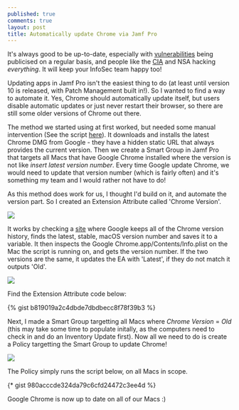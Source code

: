 ```yaml
---
published: true
comments: true
layout: post
title: Automatically update Chrome via Jamf Pro
---
```


It's always good to be up-to-date, especially with [vulnerabilities](https://bugs.chromium.org/p/project-zero/issues/detail?id=1011) being publicised on a regular basis, and people like the [CIA](https://wikileaks.org/ciav7p1/) and NSA hacking *everything*. It will keep your InfoSec team happy too!

Updating apps in Jamf Pro isn't the easiest thing to do (at least until version 10 is released, with Patch Management built in!). So I wanted to find a way to automate it. Yes, Chrome should automatically update itself, but users disable automatic updates or just never restart their browser, so there are still some older versions of Chrome out there.

The method we started using at first worked, but needed some manual intervention (See the script [here](https://www.jamf.com/jamf-nation/third-party-products/files/770/google-chrome-install-update)). It downloads and installs the latest Chrome DMG from Google - they have a hidden static URL that always provides the current version. Then we create a Smart Group in Jamf Pro that targets all Macs that have Google Chrome installed where the version is not like *insert latest version number*. Every time Google update Chrome, we would need to update that version number (which is fairly often) and it's something my team and I would rather not have to do!

As this method does work for us, I thought I'd build on it, and automate the version part. So I created an Extension Attribute called 'Chrome Version'.

![]({{site.baseurl}}/images/Screen%20Shot%202017-03-08%20at%2021.02.19.png)

It works by checking a [site](http://omahaproxy.appspot.com) where Google keeps all of the Chrome version history, finds the latest, stable, macOS version number and saves it to a variable. It then inspects the Google Chrome.app/Contents/Info.plist on the Mac the script is running on, and gets the version number. If the two versions are the same, it updates the EA with 'Latest', if they do not match it outputs 'Old'.

![]({{site.baseurl}}/images/Screen%20Shot%202017-03-08%20at%2021.09.53.png)

Find the Extension Attribute code below:

{% gist b819019a2c4dbde7dbdbecc8f78f39b3 %}

Next, I made a Smart Group targetting all Macs where *Chrome Version* = *Old* (this may take some time to populate initally, as the computers need to check in and do an Inventory Update first). Now all we need to do is create a Policy targetting the Smart Group to update Chrome!

![]({{site.baseurl}}/images/Screen%20Shot%202017-03-08%20at%2021.27.21.png)

The Policy simply runs the script below, on all Macs in scope.

{* gist 980acccde324da79c6cfd24472c3ee4d %}

Google Chrome is now up to date on all of our Macs :)
